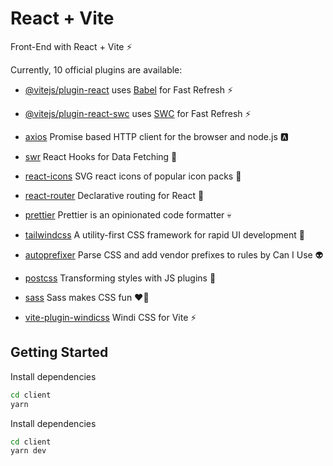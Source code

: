 # React + Vite

Front-End with React + Vite ⚡

Currently, 10 official plugins are available:

-   [@vitejs/plugin-react](https://github.com/vitejs/vite-plugin-react/blob/main/packages/plugin-react/README.md) uses [Babel](https://babeljs.io/) for Fast Refresh ⚡

-   [@vitejs/plugin-react-swc](https://github.com/vitejs/vite-plugin-react-swc) uses [SWC](https://swc.rs/) for Fast Refresh ⚡

-   [axios](https://github.com/axios/axios) Promise based HTTP client for the browser and node.js 🅰

-   [swr](https://github.com/vercel/swr) React Hooks for Data Fetching 🌊

-   [react-icons](https://github.com/react-icons/react-icons) SVG react icons of popular icon packs 🦄

-   [react-router](https://github.com/remix-run/react-router) Declarative routing for React 🎠

-   [prettier](https://github.com/prettier/prettier) Prettier is an opinionated code formatter 💀

-   [tailwindcss](https://github.com/tailwindlabs/tailwindcss) A utility-first CSS framework for rapid UI development 🌊

-   [autoprefixer](https://github.com/postcss/autoprefixer) Parse CSS and add vendor prefixes to rules by Can I Use 👽

-   [postcss](https://github.com/postcss/postcss) Transforming styles with JS plugins 🤖

-   [sass](https://github.com/sass/sass) Sass makes CSS fun ❤️‍🔥

-   [vite-plugin-windicss](https://github.com/postcss/postcss) Windi CSS for Vite ⚡️

## Getting Started

Install dependencies

```bash
cd client
yarn
```

Install dependencies

```bash
cd client
yarn dev
```
